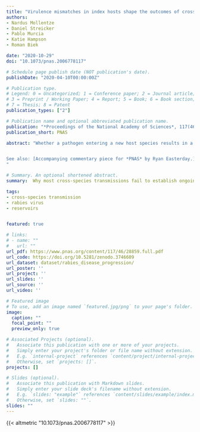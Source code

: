 ```yaml
---
title: "Virulence mismatches in index hosts shape the outcomes of cross-species transmission"
authors:
- Nardus Mollentze
- Daniel Streicker
- Pablo Murcia
- Katie Hampson
- Roman Biek

date: "2020-10-29"
doi: "10.1073/pnas.2006778117"

# Schedule page publish date (NOT publication's date).
publishDate: "2020-04-10T00:00:00Z"

# Publication type.
# Legend: 0 = Uncategorized; 1 = Conference paper; 2 = Journal article;
# 3 = Preprint / Working Paper; 4 = Report; 5 = Book; 6 = Book section;
# 7 = Thesis; 8 = Patent
publication_types: ["2"]

# Publication name and optional abbreviated publication name.
publication: "*Proceedings of the National Academy of Sciences*, 117(46): 28859--28866"
publication_short: PNAS

abstract: "Whether a pathogen entering a new host species results in a single infection or in onward transmission, and potentially an outbreak, depends upon the progression of infection in the index case. Although index infections are rarely observable in nature, experimental inoculations of pathogens into novel host species provide a rich and largely unexploited data source for meta-analyses to identify the host and pathogen determinants of variability in infection outcomes. We analysed the progressions of 514 experimental cross-species inoculations of rabies virus, a widespread zoonosis which in nature exhibits both dead end infections and varying levels of sustained transmission in novel hosts. Inoculations originating from bats rather than carnivores, and from warmer to cooler-bodied species caused infections with shorter incubation periods that were associated with diminished virus excretion. Inoculations between distantly related hosts tended to result in shorter clinical disease periods, which are also expected to impede onward transmission. All effects were modulated by infection dose. Taken together, these results suggest that as host species become more dissimilar, increased virulence might act as a limiting factor preventing onward transmission. These results can explain observed constraints on rabies virus host shifts, describe a previously unrecognised role of host body temperature, and provide a potential explanation for host shifts being less likely between genetically distant species. More generally, our study highlights meta-analyses of experimental infections as a tractable approach to quantify the complex interactions between virus, reservoir, and novel host that shape the outcome of cross-species transmission.


See also: [Accompanying commentary piece for *PNAS* by Ryan Easterday.](https://doi.org/10.1073/pnas.2020709117)
"

# Summary. An optional shortened abstract.
summary:  Why most cross-species transmissions fail to establish ongoing transmission in the newly infected species remains poorly understood. Examining cross-species inoculations involving rabies, we show that mismatches in virulence which are predictable from host and viral factors make sustained transmission in the novel host less likely. These mechanistic insights help to explain and predict host shift events and highlight meta-analyses of existing experimental inoculation data as a powerful and generalisable approach for understanding the dynamics of index infections in novel species.

tags:
- cross-species transmission
- rabies virus
- reservoirs


featured: true

# links:
# - name: ""
#   url: ""
url_pdf: https://www.pnas.org/content/117/46/28859.full.pdf
url_code: https://doi.org/10.5281/zenodo.3746609
url_dataset: dataset/rabies_disease_progression/
url_poster: ''
url_project: ''
url_slides: ''
url_source: ''
url_video: ''

# Featured image
# To use, add an image named `featured.jpg/png` to your page's folder. 
image:
  caption: ""
  focal_point: ""
  preview_only: true

# Associated Projects (optional).
#   Associate this publication with one or more of your projects.
#   Simply enter your project's folder or file name without extension.
#   E.g. `internal-project` references `content/project/internal-project/index.md`.
#   Otherwise, set `projects: []`.
projects: []

# Slides (optional).
#   Associate this publication with Markdown slides.
#   Simply enter your slide deck's filename without extension.
#   E.g. `slides: "example"` references `content/slides/example/index.md`.
#   Otherwise, set `slides: ""`.
slides: ""
---
```


{{< altmetric "10.1073/pnas.2006778117" >}}